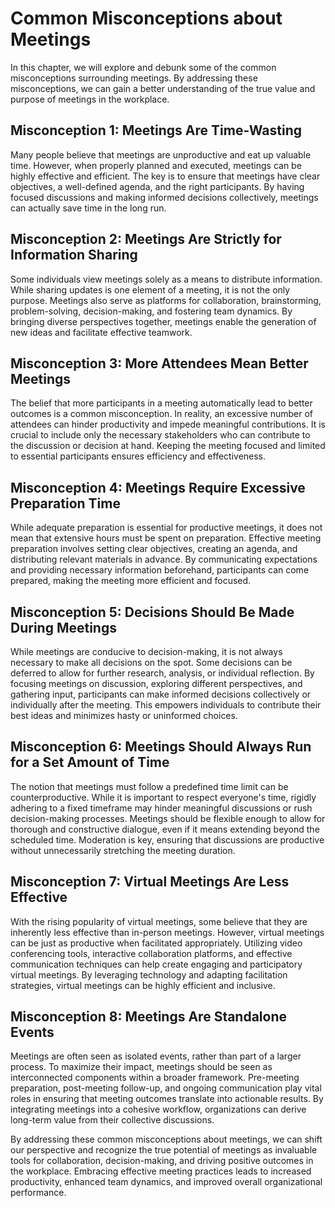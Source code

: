 Common Misconceptions about Meetings
=============================================

In this chapter, we will explore and debunk some of the common misconceptions surrounding meetings. By addressing these misconceptions, we can gain a better understanding of the true value and purpose of meetings in the workplace.

**Misconception 1: Meetings Are Time-Wasting**
----------------------------------------------

Many people believe that meetings are unproductive and eat up valuable time. However, when properly planned and executed, meetings can be highly effective and efficient. The key is to ensure that meetings have clear objectives, a well-defined agenda, and the right participants. By having focused discussions and making informed decisions collectively, meetings can actually save time in the long run.

**Misconception 2: Meetings Are Strictly for Information Sharing**
------------------------------------------------------------------

Some individuals view meetings solely as a means to distribute information. While sharing updates is one element of a meeting, it is not the only purpose. Meetings also serve as platforms for collaboration, brainstorming, problem-solving, decision-making, and fostering team dynamics. By bringing diverse perspectives together, meetings enable the generation of new ideas and facilitate effective teamwork.

**Misconception 3: More Attendees Mean Better Meetings**
--------------------------------------------------------

The belief that more participants in a meeting automatically lead to better outcomes is a common misconception. In reality, an excessive number of attendees can hinder productivity and impede meaningful contributions. It is crucial to include only the necessary stakeholders who can contribute to the discussion or decision at hand. Keeping the meeting focused and limited to essential participants ensures efficiency and effectiveness.

**Misconception 4: Meetings Require Excessive Preparation Time**
----------------------------------------------------------------

While adequate preparation is essential for productive meetings, it does not mean that extensive hours must be spent on preparation. Effective meeting preparation involves setting clear objectives, creating an agenda, and distributing relevant materials in advance. By communicating expectations and providing necessary information beforehand, participants can come prepared, making the meeting more efficient and focused.

**Misconception 5: Decisions Should Be Made During Meetings**
-------------------------------------------------------------

While meetings are conducive to decision-making, it is not always necessary to make all decisions on the spot. Some decisions can be deferred to allow for further research, analysis, or individual reflection. By focusing meetings on discussion, exploring different perspectives, and gathering input, participants can make informed decisions collectively or individually after the meeting. This empowers individuals to contribute their best ideas and minimizes hasty or uninformed choices.

**Misconception 6: Meetings Should Always Run for a Set Amount of Time**
------------------------------------------------------------------------

The notion that meetings must follow a predefined time limit can be counterproductive. While it is important to respect everyone's time, rigidly adhering to a fixed timeframe may hinder meaningful discussions or rush decision-making processes. Meetings should be flexible enough to allow for thorough and constructive dialogue, even if it means extending beyond the scheduled time. Moderation is key, ensuring that discussions are productive without unnecessarily stretching the meeting duration.

**Misconception 7: Virtual Meetings Are Less Effective**
--------------------------------------------------------

With the rising popularity of virtual meetings, some believe that they are inherently less effective than in-person meetings. However, virtual meetings can be just as productive when facilitated appropriately. Utilizing video conferencing tools, interactive collaboration platforms, and effective communication techniques can help create engaging and participatory virtual meetings. By leveraging technology and adapting facilitation strategies, virtual meetings can be highly efficient and inclusive.

**Misconception 8: Meetings Are Standalone Events**
---------------------------------------------------

Meetings are often seen as isolated events, rather than part of a larger process. To maximize their impact, meetings should be seen as interconnected components within a broader framework. Pre-meeting preparation, post-meeting follow-up, and ongoing communication play vital roles in ensuring that meeting outcomes translate into actionable results. By integrating meetings into a cohesive workflow, organizations can derive long-term value from their collective discussions.

By addressing these common misconceptions about meetings, we can shift our perspective and recognize the true potential of meetings as invaluable tools for collaboration, decision-making, and driving positive outcomes in the workplace. Embracing effective meeting practices leads to increased productivity, enhanced team dynamics, and improved overall organizational performance.
